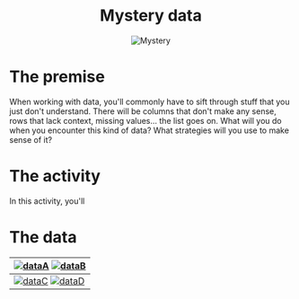 <center>

# Mystery data

![Mystery]()

</center>

# The premise

When working with data, you'll commonly have to sift through stuff that you just don't understand. There will be columns that don't make any sense, rows that lack context, missing values... the list goes on. What will you do when you encounter this kind of data? What strategies will you use to make sense of it?

# The activity

In this activity, you'll 

# The data

<center>

| [![dataA]][a] [![dataB]][b] |
| :-------------------------- |
| [![dataC]][c] [![dataD]][d] |

</center>

<!-------------------------------------[ Links ]
---------------------------------------->

[a]: /week/02_data/in-class/data/a.csv
[b]: /week/02_data/in-class/data/b.csv
[c]: /week/02_data/in-class/data/c.csv
[d]: /week/02_data/in-class/data/d.json

<!---------------------------------[ Buttons ]--------------------------------->

[dataa]: https://img.shields.io/badge/get_Data_A-red?style=for-the-badge
[datab]: https://img.shields.io/badge/get_Data_B-blue?style=for-the-badge
[datac]: https://img.shields.io/badge/get_Data_C-yellow?style=for-the-badge
[datad]: https://img.shields.io/badge/get_Data_D-green?style=for-the-badge
